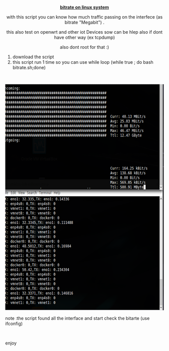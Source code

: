 <p style="text-align: center;"><span style="text-decoration: underline;"><strong>bitrate on linux system</strong></span></p>
<p style="text-align: center;">with this script you can know how much traffic passing on the interfece (as bitrate "Megabit") .</p>
<p style="text-align: center;">this also test on openwrt and other iot Devices sow can be hlep also if dont have other way (ex tcpdump)</p>
<p style="text-align: center;">also dont root for that :)</p>
<ol>
<li style="text-align: left;">download the script&nbsp;</li>
<li style="text-align: left;">this script run 1 time so you can use while loop (while true ; do bash bitrate.sh;done)</li>
</ol>
<p>&nbsp;</p>
<p><img src="https://github.com/idanless/bitrate-interface-linux-system/blob/master/Untitled.png?raw=true" alt="" width="647" height="720" /></p>
<p>note :the script found all the interface and start check the bitarte (use ifconfig)&nbsp;</p>
<p>&nbsp;</p>
<p>enjoy&nbsp;</p>
<p>&nbsp;</p>
<p style="text-align: left;">&nbsp;</p>
<p style="text-align: left;">&nbsp;</p>
<p style="text-align: left;">&nbsp;</p>
<p>&nbsp;</p>
